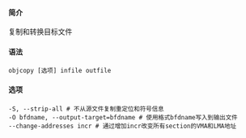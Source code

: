 #### 简介

复制和转换目标文件

#### 语法

```
objcopy [选项] infile outfile
```

#### 选项

```
-S, --strip-all	# 不从源文件复制重定位和符号信息
-O bfdname, --output-target=bfdname	# 使用格式bfdname写入到输出文件 
--change-addresses incr	# 通过增加incr改变所有section的VMA和LMA地址
```

